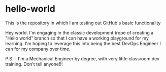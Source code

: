 # hello-world
This is the repository in which I am testing out GitHub's basic functionality

Hey world. I'm engaging in the classic development trope of creating a "Hello world" branch so that I can have a working playground for my learning.
I'm hoping to leverage this into being the best DevOps Engineer I can for my company over time. 

P.S. - I'm a Mechanical Engineer by degree, with very little classroom dev training. Don't tell anyone!!!
